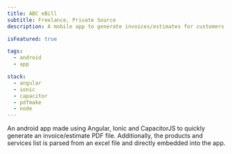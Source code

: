 ```yaml
---
title: ABC eBill
subtitle: Freelance, Private Source
description: A mobile app to generate invoices/estimates for customers in pdf format.

isFeatured: true

tags:
  - android
  - app

stack:
  - angular
  - ionic
  - capacitor
  - pdfmake
  - node
---
```


An android app made using Angular, Ionic and CapacitorJS to quickly generate an invoice/estimate PDF file. Additionally, the products and services list is parsed from an excel file and directly embedded into the app.
